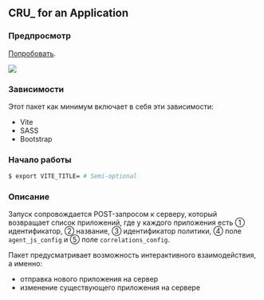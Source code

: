 <!-- @VladimirCreator created this file  at 10:55 PM on Tue 30 Jan 2024.
     @VladimirCreator modified this file at 10:56 PM on Tue 30 Jan 2024 last time.
-->
## CRU_ for an Application

### Предпросмотр

[Попробовать](https://vladimircreator.github.io/Packages/cru_-for-an-application/).

![](/cru_-for-an-application/cru_-for-an-application.gif)

### Зависимости
Этот пакет как минимум включает в себя эти зависимости:

- Vite
- SASS
- Bootstrap

### Начало работы

```bash
$ export VITE_TITLE= # Semi-optional
```

### Описание

Запуск сопровождается POST-запросом к серверу, который возвращает список приложений, где у каждого приложения есть ① идентификатор, ② название, ③ идентификатор политики, ④ поле `agent_js_config` и ⑤ поле `correlations_config`.

Пакет предусматривает возможность интерактивного взаимодействия, а именно:

- отправка нового приложения на сервер
- изменение существующего приложения на сервере
